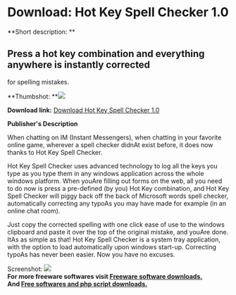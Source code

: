 # Download: Hot Key Spell Checker 1.0

**Short description: **

## Press a hot key combination and everything anywhere is instantly corrected
for spelling mistakes.

  
**Thumbshot: **![](http://www.freewarefiles.com/screenshot/hkeysplchecker_md.gif)   
  
**Download link:** [Download Hot Key Spell Checker 1.0](http://freesoftwares.boysofts.com/Hot-Key-Spell-Checker_program_26382.html)  
  

**Publisher's Description**  
  

When chatting on IM (Instant Messengers), when chatting in your favorite
online game, wherever a spell checker didnAt exist before, it does now thanks
to Hot Key Spell Checker.

Hot Key Spell Checker uses advanced technology to log all the keys you type as
you type them in any windows application across the whole windows platform.
When youAre filling out forms on the web, all you need to do now is press a
pre-defined (by you) Hot Key combination, and Hot Key Spell Checker will piggy
back off the back of Microsoft words spell checker, automatically correcting
any typoAs you may have made for example (in an online chat room).

Just copy the corrected spelling with one click ease of use to the windows
clipboard and paste it over the top of the original mistake, and youAre done.
ItAs as simple as that! Hot Key Spell Checker is a system tray application,
with the option to load automatically upon windows start-up. Correcting typoAs
has never been easier. Now you have no excuses.

  
  
Screenshot: ![](http://www.freewarefiles.com/screenshot/hkeysplchecker.gif)  
**For more freeware softwares visit [Freeware software downloads.](http://freesoftwares.boysofts.com/)**   
**And [Free softwares and php script downloads.](http://www.boysofts.com/)**

